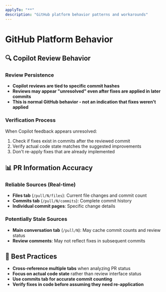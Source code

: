 ```yaml
---
applyTo: "**"
description: "GitHub platform behavior patterns and workarounds"
---
```


# GitHub Platform Behavior

## 🔍 Copilot Review Behavior

### Review Persistence

- **Copilot reviews are tied to specific commit hashes**
- **Reviews may appear "unresolved" even after fixes are applied in later commits**
- **This is normal GitHub behavior - not an indication that fixes weren't applied**

### Verification Process

When Copilot feedback appears unresolved:

1. Check if fixes exist in commits after the reviewed commit
2. Verify actual code state matches the suggested improvements
3. Don't re-apply fixes that are already implemented

## 📊 PR Information Accuracy

### Reliable Sources (Real-time)

- **Files tab** (`/pull/N/files`): Current file changes and commit count
- **Commits tab** (`/pull/N/commits`): Complete commit history
- **Individual commit pages**: Specific change details

### Potentially Stale Sources

- **Main conversation tab** (`/pull/N`): May cache commit counts and review status
- **Review comments**: May not reflect fixes in subsequent commits

## 🎯 Best Practices

- **Cross-reference multiple tabs** when analyzing PR status
- **Focus on actual code state** rather than review interface status
- **Use commits tab for accurate commit counting**
- **Verify fixes in code before assuming they need re-application**
